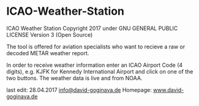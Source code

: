 # ICAO-Weather-Station

ICAO Weather Station
Copyright 2017 under GNU GENERAL PUBLIC LICENSE Version 3 (Open Source)

The tool is offered for aviation specialists who want to recieve a raw or decoded METAR weather report.

In order to receive weather information enter an ICAO Airport Code (4 digits), e.g. KJFK for Kennedy International Airport and click
on one of the two buttons. The weather data is live and from NOAA.

last edit: 28.04.2017
info@david-goginava.de
Homepage: www.david-goginava.de
